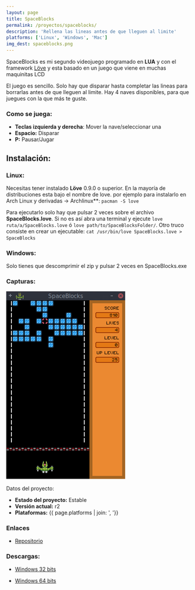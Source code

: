 ```yaml
---
layout: page
title: SpaceBlocks
permalink: /proyectos/spaceblocks/
description: 'Rellena las lineas antes de que lleguen al limite'
platforms: ['Linux', 'Windows', 'Mac']
img_dest: spaceblocks.png
---
```


SpaceBlocks es mi segundo videojuego programado en **LUA** y con el framework [Löve](http://love2d.org) y esta basado en un juego que viene en muchas maquinitas LCD

El juego es sencillo. Solo hay que disparar hasta completar las lineas para borrarlas antes de que lleguen al limite. Hay 4 naves disponibles, para que juegues con la que más te guste.

### Como se juega:

* **Teclas izquierda y derecha**: Mover la nave/seleccionar una
* **Espacio:** Disparar
* **P:** Pausar/Jugar

## Instalación:

### Linux:
Necesitas tener instalado **Löve** 0.9.0 o superior. En la mayoría de distribuciones esta bajo el nombre de love. por ejemplo para instalarlo en Arch Linux y derivadas -> Archlinux**: `pacman -S love`

Para ejecutarlo solo hay que pulsar 2 veces sobre el archivo **SpaceBlocks.love**. Si no es así abra una terminal y ejecute `love ruta/a/SpaceBlocks.love` ó `love path/to/SpaceBlocksFolder/`.
Otro truco consiste en crear un ejecutable:
`cat /usr/bin/love SpaceBlocks.love > SpaceBlocks`

### Windows:
Solo tienes que descomprimir el zip y pulsar 2 veces en SpaceBlocks.exe

### Capturas:
![Pantalla de juego](https://github.com/son-link/SpaceBlocks/raw/master/screenshot.png)

Datos del proyecto:

* **Estado del proyecto:** Estable
* **Versión actual:** r2
* **Plataformas:** {{ page.platforms | join: ', '}}

### Enlaces

* [Repositorio](https://github.com/son-link/SpaceBlocks)

### Descargas:
* [Windows 32 bits](https://dl.dropboxusercontent.com/u/58286032/juegos/SpaceBlocks/SpaceBlocks-win32.zip)

* [Windows 64 bits](https://dl.dropboxusercontent.com/u/58286032/juegos/SpaceBlocks/SpaceBlocks-win64.zip)
